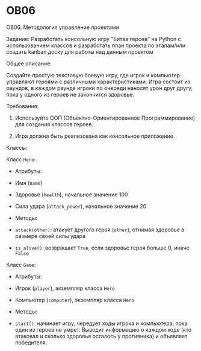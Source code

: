 # OB06
 OB06. Методология управление проектами

Задание: Разработать консольную игру "Битва героев" на Python с использованием классов и разработать план проекта по этапам/или создать kanban доску для работы над данным проектом

Общее описание:

Создайте простую текстовую боевую игру, где игрок и компьютер управляют героями с различными характеристиками. Игра состоит из раундов, в каждом раунде игроки по очереди наносят урон друг другу, пока у одного из героев не закончится здоровье.

Требования:

1. Используйте ООП (Объектно-Ориентированное Программирование) для создания классов героев.

2. Игра должна быть реализована как консольное приложение.

Классы:

Класс `Hero`:

- Атрибуты:

- Имя (`name`)

- Здоровье (`health`), начальное значение 100

- Сила удара (`attack_power`), начальное значение 20

- Методы:

- `attack(other)`: атакует другого героя (`other`), отнимая здоровье в размере своей силы удара

- `is_alive()`: возвращает `True`, если здоровье героя больше 0, иначе `False`

Класс `Game`:

- Атрибуты:

- Игрок (`player`), экземпляр класса `Hero`

- Компьютер (`computer`), экземпляр класса `Hero`

- Методы:

- `start()`: начинает игру, чередует ходы игрока и компьютера, пока один из героев не умрет. Выводит информацию о каждом ходе (кто атаковал и сколько здоровья осталось у противника) и объявляет победителя.